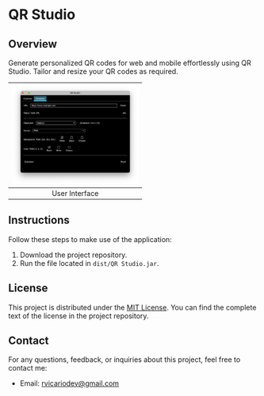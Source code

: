 # QR Studio

## Overview

Generate personalized QR codes for web and mobile effortlessly using QR Studio. Tailor and resize your QR codes as required.

| <img src="https://raw.githubusercontent.com/robertovicario/QR-Studio/main/img/UI.png" alt="UI.png" width="256"/> |
| :--: |
| User Interface |

## Instructions

Follow these steps to make use of the application:

1. Download the project repository.
2. Run the file located in `dist/QR Studio.jar`.

## License

This project is distributed under the [MIT License](https://opensource.org/licenses/MIT). You can find the complete text of the license in the project repository.

## Contact

For any questions, feedback, or inquiries about this project, feel free to contact me:

- Email: [rvicariodev@gmail.com](mailto:rvicariodev@gmail.com)
